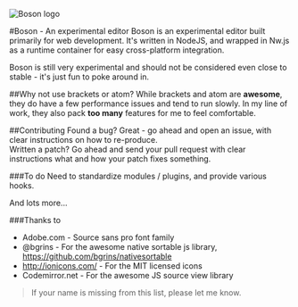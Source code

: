 ![Boson logo](https://raw.githubusercontent.com/isdampe/BosonEditorExperimental/master/assets/boson/media/logo.png)

#Boson - An experimental editor
Boson is an experimental editor built primarily for web development. It's written in NodeJS, and wrapped in
Nw.js as a runtime container for easy cross-platform integration.

Boson is still very experimental and should not be considered even close to stable - it's just fun to poke around
in.

##Why not use brackets or atom?
While brackets and atom are __awesome__, they do have a few performance issues and tend to run slowly. In
my line of work, they also pack __too many__ features for me to feel comfortable.

##Contributing
Found a bug? Great - go ahead and open an issue, with clear instructions on how to re-produce.  
Written a patch? Go ahead and send your pull request with clear instructions what and how your patch fixes something.

###To do
Need to standardize modules / plugins, and provide various hooks.

And lots more...

###Thanks to
* Adobe.com - Source sans pro font family
* @bgrins - For the awesome native sortable js library, https://github.com/bgrins/nativesortable
* http://ionicons.com/ - For the MIT licensed icons
* Codemirror.net - For the awesome JS source view library

> If your name is missing from this list, please let me know.